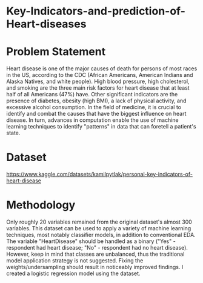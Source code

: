 # Key-Indicators-and-prediction-of-Heart-diseases

# Problem Statement 
Heart disease is one of the major causes of death for persons of most races in the US, according to the CDC (African Americans, American Indians and Alaska Natives, and white people). High blood pressure, high cholesterol, and smoking are the three main risk factors for heart disease that at least half of all Americans (47%) have. Other significant indicators are the presence of diabetes, obesity (high BMI), a lack of physical activity, and excessive alcohol consumption. In the field of medicine, it is crucial to identify and combat the causes that have the biggest influence on heart disease. In turn, advances in computation enable the use of machine learning techniques to identify "patterns" in data that can foretell a patient's state.

# Dataset
https://www.kaggle.com/datasets/kamilpytlak/personal-key-indicators-of-heart-disease 

# Methodology
Only roughly 20 variables remained from the original dataset's almost 300 variables. This dataset can be used to apply a variety of machine learning techniques, most notably classifier models, in addition to conventional EDA. The variable "HeartDisease" should be handled as a binary ("Yes" - respondent had heart disease; "No" - respondent had no heart disease). However, keep in mind that classes are unbalanced, thus the traditional model application strategy is not suggested. Fixing the weights/undersampling should result in noticeably improved findings. I created a logistic regression model using the dataset.
